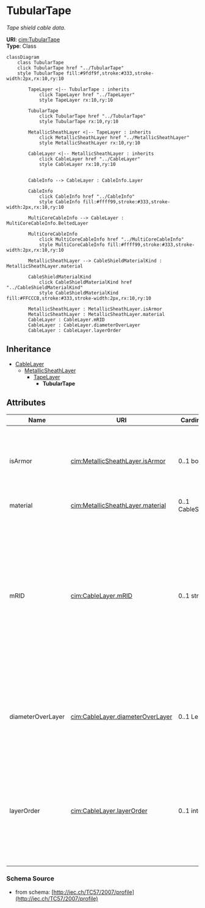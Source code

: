 # TubularTape

_Tape shield cable data._

**URI**: [cim:TubularTape](http://iec.ch/TC57/CIM-generic#TubularTape)<br />
**Type**: Class

```mermaid
classDiagram
    class TubularTape
    click TubularTape href "../TubularTape"
    style TubularTape fill:#9fdf9f,stroke:#333,stroke-width:2px,rx:10,ry:10

        TapeLayer <|-- TubularTape : inherits
            click TapeLayer href "../TapeLayer"
            style TapeLayer rx:10,ry:10

        TubularTape
            click TubularTape href "../TubularTape"
            style TubularTape rx:10,ry:10

        MetallicSheathLayer <|-- TapeLayer : inherits
            click MetallicSheathLayer href "../MetallicSheathLayer"
            style MetallicSheathLayer rx:10,ry:10

        CableLayer <|-- MetallicSheathLayer : inherits
            click CableLayer href "../CableLayer"
            style CableLayer rx:10,ry:10


        CableInfo --> CableLayer : CableInfo.Layer

        CableInfo
            click CableInfo href "../CableInfo"
            style CableInfo fill:#ffff99,stroke:#333,stroke-width:2px,rx:10,ry:10

        MultiCoreCableInfo --> CableLayer : MultiCoreCableInfo.BeltedLayer

        MultiCoreCableInfo
            click MultiCoreCableInfo href "../MultiCoreCableInfo"
            style MultiCoreCableInfo fill:#ffff99,stroke:#333,stroke-width:2px,rx:10,ry:10

        MetallicSheathLayer --> CableShieldMaterialKind : MetallicSheathLayer.material

        CableShieldMaterialKind
            click CableShieldMaterialKind href "../CableShieldMaterialKind"
            style CableShieldMaterialKind fill:#FFCCCB,stroke:#333,stroke-width:2px,rx:10,ry:10

        MetallicSheathLayer : MetallicSheathLayer.isArmor
        MetallicSheathLayer : MetallicSheathLayer.material
        CableLayer : CableLayer.mRID
        CableLayer : CableLayer.diameterOverLayer
        CableLayer : CableLayer.layerOrder
```

## Inheritance
* [CableLayer](CableLayer.md)
    * [MetallicSheathLayer](MetallicSheathLayer.md)
        * [TapeLayer](TapeLayer.md)
            * **TubularTape**

## Attributes
| Name | URI | Cardinality and Range | Description | Inheritance |
| ---  | --- | --- | --- | --- |
| isArmor | [cim:MetallicSheathLayer.isArmor](http://iec.ch/TC57/CIM-generic#MetallicSheathLayer.isArmor) | 0..1 boolean | Indicates whether this metallic sheath is an armor, which is a covering consisting of a metal tape(s) or wires, generally used to protect the cable from external mechanical effects | MetallicSheathLayer |
| material | [cim:MetallicSheathLayer.material](http://iec.ch/TC57/CIM-generic#MetallicSheathLayer.material) | 0..1 CableShieldMaterialKind | Material og this metallic sheath layer. | MetallicSheathLayer |
| mRID | [cim:CableLayer.mRID](http://iec.ch/TC57/CIM-generic#CableLayer.mRID) | 0..1 string | Master resource identifier issued by a model authority. The mRID is unique within an exchange context. Global uniqueness is easily achieved by using a UUID, as specified in IETF RFC 4122, for the mRID. The use of UUID is strongly recommended.For CIMXML data files in RDF syntax conforming to IEC 61970-552, the mRID is mapped to rdf:ID or rdf:about attributes that identify CIM object elements. | CableLayer |
| diameterOverLayer | [cim:CableLayer.diameterOverLayer](http://iec.ch/TC57/CIM-generic#CableLayer.diameterOverLayer) | 0..1 Length | Use either diameter over layer or layer thickness.Specification varies by manufacturer and manufacturing process. For extruded layers, the diameter is typically provided. For tapes, the thickness is typically applied. | CableLayer |
| layerOrder | [cim:CableLayer.layerOrder](http://iec.ch/TC57/CIM-generic#CableLayer.layerOrder) | 0..1 integer | Order of the layer outwards from the cable core.For a multi-core cable, belted layers must have their own order starting from the first belted layer.Intercalated layers (typically tapes, where each tape is both below and above the other tape) must share the same layer order. | CableLayer |

### Schema Source
* from schema: [http://iec.ch/TC57/2007/profile](http://iec.ch/TC57/2007/profile)
